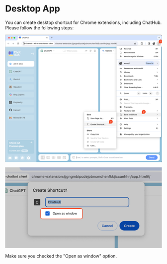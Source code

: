 # Desktop App

You can create desktop shortcut for Chrome extensions, including ChatHub. Please follow the following steps:

![](../../assets/desktop-app-1.png)

![](../../assets/desktop-app-2.png)

Make sure you checked the "Open as window" option.
